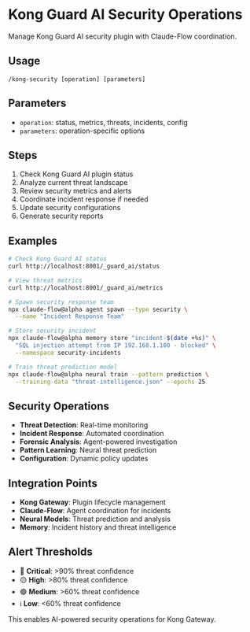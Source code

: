 # Kong Guard AI Security Operations

Manage Kong Guard AI security plugin with Claude-Flow coordination.

## Usage
```
/kong-security [operation] [parameters]
```

## Parameters
- `operation`: status, metrics, threats, incidents, config
- `parameters`: operation-specific options

## Steps

1. Check Kong Guard AI plugin status
2. Analyze current threat landscape
3. Review security metrics and alerts
4. Coordinate incident response if needed
5. Update security configurations
6. Generate security reports

## Examples
```bash
# Check Kong Guard AI status
curl http://localhost:8001/_guard_ai/status

# View threat metrics
curl http://localhost:8001/_guard_ai/metrics

# Spawn security response team
npx claude-flow@alpha agent spawn --type security \
  --name "Incident Response Team"

# Store security incident
npx claude-flow@alpha memory store "incident-$(date +%s)" \
  "SQL injection attempt from IP 192.168.1.100 - blocked" \
  --namespace security-incidents

# Train threat prediction model
npx claude-flow@alpha neural train --pattern prediction \
  --training-data "threat-intelligence.json" --epochs 25
```

## Security Operations
- **Threat Detection**: Real-time monitoring
- **Incident Response**: Automated coordination  
- **Forensic Analysis**: Agent-powered investigation
- **Pattern Learning**: Neural threat prediction
- **Configuration**: Dynamic policy updates

## Integration Points
- **Kong Gateway**: Plugin lifecycle management
- **Claude-Flow**: Agent coordination for incidents
- **Neural Models**: Threat prediction and analysis
- **Memory**: Incident history and threat intelligence

## Alert Thresholds
- 🔴 **Critical**: >90% threat confidence
- 🟡 **High**: >80% threat confidence  
- 🟢 **Medium**: >60% threat confidence
- ℹ️ **Low**: <60% threat confidence

This enables AI-powered security operations for Kong Gateway.